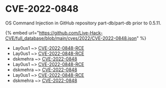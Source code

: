 # CVE-2022-0848

OS Command Injection in GitHub repository part-db/part-db prior to 0.5.11.

{% embed url="https://github.com/Live-Hack-CVE/full_database/blob/main/cves/2022/CVE-2022-0848.json" %}


* Lay0us1 ~> [CVE-2022-0848-RCE](https://www.alice-snow.ru/2022/database/cve-2022-0848/cve-2022-0848-rce-lay0us1)
* Lay0us1 ~> [CVE-2022-0848-RCE](https://www.alice-snow.ru/2022/database/cve-2022-0848/cve-2022-0848-rce-lay0us1)
* dskmehra ~> [CVE-2022-0848](https://www.alice-snow.ru/2022/database/cve-2022-0848/cve-2022-0848-dskmehra)
* Lay0us1 ~> [CVE-2022-0848-RCE](https://www.alice-snow.ru/2022/database/cve-2022-0848/cve-2022-0848-rce-lay0us1)
* dskmehra ~> [CVE-2022-0848](https://www.alice-snow.ru/2022/database/cve-2022-0848/cve-2022-0848-dskmehra)
* Lay0us1 ~> [CVE-2022-0848-RCE](https://www.alice-snow.ru/2022/database/cve-2022-0848/cve-2022-0848-rce-lay0us1)
* dskmehra ~> [CVE-2022-0848](https://www.alice-snow.ru/2022/database/cve-2022-0848/cve-2022-0848-dskmehra)